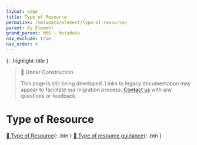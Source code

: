 ```yaml
---
layout: page
title: Type of Resource
permalink: /metadata/element/type-of-resource/
parent: By Element
grand_parent: MMS › Metadata
nav_exclude: true
nav_order: 4
---
```


{: .highlight-title }
> 🚧 Under Construction
>
> This page is still being developed. Links to legacy documentation may appear to facilitate our migration process. [Contact us](/metadata-documentation/contact/) with any questions or feedback.

# Type of Resource

[📄 Type of Resource](https://docs.google.com/document/d/1N0SPLyki9TJ56Gg5tOxB9H9h8Ztfmbxt8Zxve_yAbn8/edit){: .btn }
[📄 Type of resource guidance](https://docs.google.com/document/d/1mGesTCcf8cNrZ_L-sFtj3sVjoGVTusS3QA88EDOB9UA/edit){: .btn }